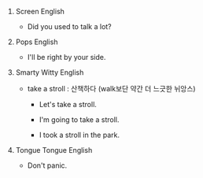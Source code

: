 1. Screen English

    - Did you used to talk a lot?

2. Pops English

    - I'll be right by your side.

3. Smarty Witty English

    - take a stroll : 산책하다 (walk보단 약간 더 느긋한 뉘앙스)

        - Let's take a stroll.

        - I'm going to take a stroll.

        - I took a stroll in the park.

4. Tongue Tongue English

    - Don't panic.

